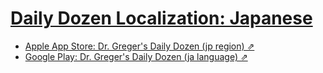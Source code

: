 # [Daily Dozen Localization: Japanese][t]
[t]:https://github.com/nutritionfactsorg/daily-dozen-localization

* [Apple App Store: Dr. Greger's Daily Dozen (jp region) ⇗](https://apps.apple.com/jp/app/dr-gregers-daily-dozen/id1060700802)
* [Google Play: Dr. Greger's Daily Dozen (ja language) ⇗](https://play.google.com/store/apps/details?id=org.nutritionfacts.dailydozen&hl=ja)

